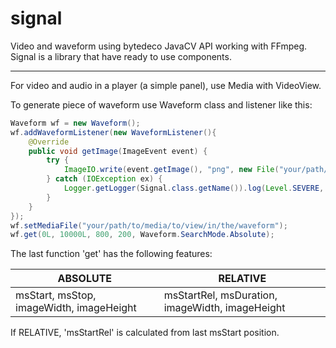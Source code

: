 # signal
Video and waveform using bytedeco JavaCV API working with FFmpeg.
Signal is a library that have ready to use components.

---

For video and audio in a player (a simple panel), use Media with VideoView.

To generate piece of waveform use Waveform class and listener like this:
```java
Waveform wf = new Waveform();
wf.addWaveformListener(new WaveformListener(){
    @Override
    public void getImage(ImageEvent event) {
        try {
            ImageIO.write(event.getImage(), "png", new File("your/path/to/png"));
        } catch (IOException ex) {
            Logger.getLogger(Signal.class.getName()).log(Level.SEVERE, null, ex);
        }
    }        
});
wf.setMediaFile("your/path/to/media/to/view/in/the/waveform");
wf.get(0L, 10000L, 800, 200, Waveform.SearchMode.Absolute);
```
The last function 'get' has the following features:

| ABSOLUTE | RELATIVE |
| ---- | ---- |
| msStart, msStop, imageWidth, imageHeight | msStartRel, msDuration, imageWidth, imageHeight |

If RELATIVE, 'msStartRel' is calculated from last msStart position.
